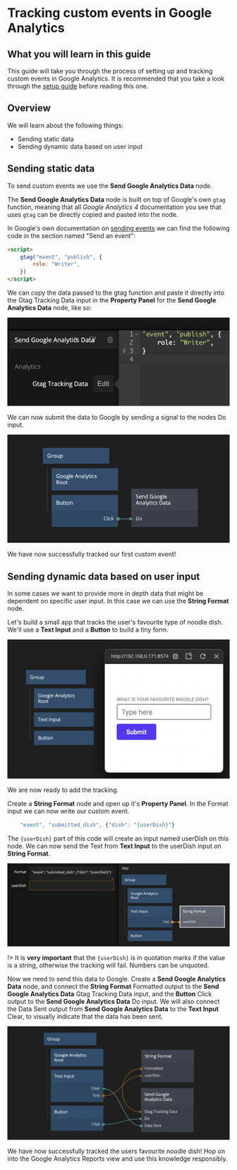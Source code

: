 # Tracking custom events in Google Analytics

## What you will learn in this guide

This guide will take you through the process of setting up and tracking custom events in Google Analytics. It is recommended that you take a look through the [setup guide](modules/google-analytics/guides/setting-up-google-analytics/) before reading this one.

## Overview

We will learn about the following things:

-   Sending static data
-   Sending dynamic data based on user input

## Sending static data

To send custom events we use the **Send Google Analytics Data** node.

The **Send Google Analytics Data** node is built on top of Google's own `gtag` function, meaning that all _Google Analytics 4_ documentation you see that uses `gtag` can be directly copied and pasted into the node.

In Google's own documentation on [sending events](https://support.google.com/analytics/answer/11147304) we can find the following code in the section named "Send an event":

<!-- prettier-ignore-start -->
```html
<script>
    gtag("event", "publish", {
        role: "Writer",
    })
</script>
```
<!-- prettier-ignore-end -->

We can copy the data passed to the gtag function and paste it directly into the <span class="ndl-data">Gtag Tracking Data</span> input in the **Property Panel** for the **Send Google Analytics Data** node, like so:

<div class="ndl-image-with-background">

![](paste-code.png)

</div>

We can now submit the data to Google by sending a signal to the nodes <span class="ndl-signal">Do</span> input.

<div class="ndl-image-with-background l">

![](submit-data.png)

</div>

We have now successfully tracked our first custom event!

## Sending dynamic data based on user input

In some cases we want to provide more in depth data that might be dependent on specific user input. In this case we can use the **String Format** node.

Let's build a small app that tracks the user's favourite type of noodle dish. We'll use a **Text Input** and a **Button** to build a tiny form.

<div class="ndl-image-with-background l">

![](form.png)

</div>

We are now ready to add the tracking.

Create a **String Format** node and open up it's **Property Panel**. In the <span class="ndl-data">Format</span> input we can now write our custom event.

<!-- prettier-ignore-start -->
```js
    "event", "submitted_dish", {"dish": "{userDish}"}
```
<!-- prettier-ignore-end -->

The `{userDish}` part of this code will create an input named <span class="ndl-data">userDish</span> on this node. We can now send the <span class="ndl-data">Text</span> from **Text Input** to the <span class="ndl-data">userDish</span> input on **String Format**.

<div class="ndl-image-with-background l">

![](string-format-connected.png)

</div>

!> It is **very important** that the `{userDish}` is in quotation marks if the value is a <span class="ndl-data">string</span>, otherwise the tracking will fail. <span class="ndl-data">Numbers</span> can be unquoted.

Now we need to send this data to Google. Create a **Send Google Analytics Data** node, and connect the **String Format** <span class="ndl-data">Formatted</span> output to the **Send Google Analytics Data** <span class="ndl-data">Gtag Tracking Data</span> input, and the **Button** <span class="ndl-signal">Click</span> output to the **Send Google Analytics Data** <span class="ndl-signal">Do</span> input. We will also connect the <span class="ndl-signal">Data Sent</span> output from **Send Google Analytics Data** to the **Text Input** <span class="ndl-signal">Clear</span>, to visually indicate that the data has been sent.

<div class="ndl-image-with-background l">

![](sending-data.png)

</div>

We have now successfully tracked the users favourite noodle dish! Hop on into the Google Analytics Reports view and use this knowledge responsibly.
